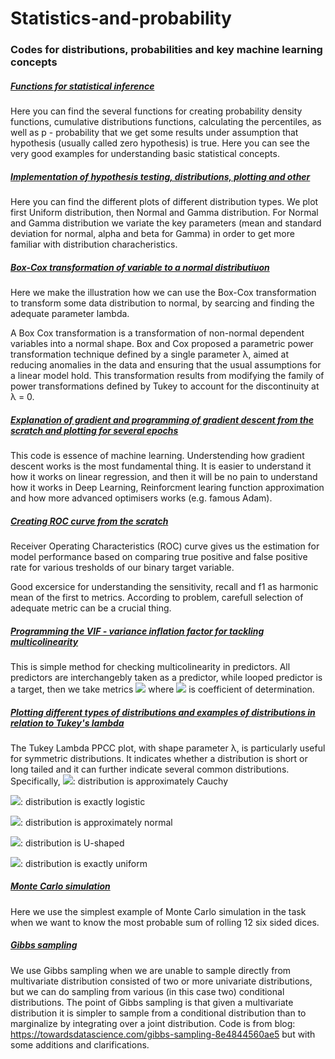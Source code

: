 # Statistics-and-probability

### Codes for distributions, probabilities and key machine learning concepts

##### [Functions for statistical inference](https://github.com/Vitomir84/Statistics-and-probability/blob/master/Hypothesis_testing.ipynb)

Here you can find the several functions for creating probability density functions, cumulative distributions functions, calculating the percentiles,
as well as p - probability that we get some results under assumption that hypothesis (usually called zero hypothesis) is true. Here you can see the 
very good examples for understanding basic statistical concepts. 

##### [Implementation of hypothesis testing, distributions, plotting and other](https://github.com/Vitomir84/Statistics-and-probability/blob/master/Distributions.ipynb)

Here you can find the different plots of different distribution types. We plot first Uniform distribution, then Normal and Gamma distribution.
For Normal and Gamma distribution we variate the key parameters (mean and standard deviation for normal, alpha and beta for Gamma) in order
to get more familiar with distribution characheristics. 

##### [Box-Cox transformation of variable to a normal distributiuon](https://github.com/Vitomir84/Statistics-and-probability/blob/master/Box%20Cox%20transformation.ipynb)

Here we make the illustration how we can use the Box-Cox transformation to transform some data distribution to normal, by searcing and finding the 
adequate parameter lambda.

A Box Cox transformation is a transformation of non-normal dependent variables into a normal shape. Box and Cox proposed a parametric power transformation technique defined by a single parameter λ, aimed at reducing anomalies in the data and ensuring that the usual assumptions for a linear model hold. This transformation results from modifying the family of power transformations defined by Tukey to account for the discontinuity at λ = 0.

##### [Explanation of gradient and programming of gradient descent from the scratch and plotting for several epochs](https://github.com/Vitomir84/Statistics-and-probability/blob/master/Gradient%20and%20programming%20gradient%20descent.ipynb)

This code is essence of machine learning. Understending how gradient descent works is the most fundamental thing. It is easier to understand it
how it works on linear regression, and then it will be no pain to understand how it works in Deep Learning, Reinforcment learing function approximation
and how more advanced optimisers works (e.g. famous Adam).

##### [Creating ROC curve from the scratch](https://github.com/Vitomir84/Statistics-and-probability/blob/master/Creating%20ROC%20curve.ipynb) 

Receiver Operating Characteristics (ROC) curve gives us the estimation for model performance based on comparing true positive and false positive rate for various tresholds of our binary target variable.

Good excersice for understanding the sensitivity, recall and f1 as harmonic mean of the first to metrics. According to problem, carefull selection
of adequate metric can be a crucial thing. 

##### [Programming the VIF - variance inflation factor for tackling multicolinearity](https://github.com/Vitomir84/Statistics-and-probability/blob/master/VIF.ipynb)

This is simple method for checking multicolinearity in predictors. All predictors are interchangebly taken as a predictor, while looped predictor is a target, then we take metrics <img src="https://render.githubusercontent.com/render/math?math=\frac{1}{1-R^2}"> where <img src="https://render.githubusercontent.com/render/math?math=R^2"> is coefficient of determination.


##### [Plotting different types of distributions and examples of distributions in relation to Tukey's lambda](https://github.com/Vitomir84/Statistics-and-probability/blob/master/VIF.ipynb)

The Tukey Lambda PPCC plot, with shape parameter λ, is particularly useful for symmetric distributions. It indicates whether a distribution is short or long tailed and it can further indicate several common distributions. Specifically,
<img src="https://render.githubusercontent.com/render/math?math=\lambda = -1">: distribution is approximately Cauchy

<img src="https://render.githubusercontent.com/render/math?math=\lambda = 0">: distribution is exactly logistic

<img src="https://render.githubusercontent.com/render/math?math=\lambda = 0.14">: distribution is approximately normal

<img src="https://render.githubusercontent.com/render/math?math=\lambda = 0.5">: distribution is U-shaped

<img src="https://render.githubusercontent.com/render/math?math=\lambda = 1">: distribution is exactly uniform

##### [Monte Carlo simulation](https://github.com/Vitomir84/Statistics-and-probability/blob/master/MonteCarlo_sampling.ipynb)

Here we use the simplest example of Monte Carlo simulation in the task when we want to know the most probable sum of rolling 12 six sided dices. 

##### [Gibbs sampling](https://github.com/Vitomir84/Statistics-and-probability/blob/master/Gibbs_Sampling.ipynb)

We use Gibbs sampling when we are unable to sample directly from multivariate distribution consisted of two or more univariate distributions, but we can do sampling from various (in this case two) conditional distributions. The point of Gibbs sampling is that given a multivariate distribution it is simpler to sample from a conditional distribution than to marginalize by integrating over a joint distribution. Code is from blog: https://towardsdatascience.com/gibbs-sampling-8e4844560ae5 but with some additions and clarifications.
